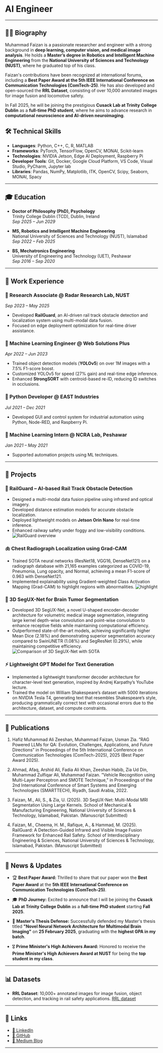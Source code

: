 
# AI Engineer 
---

## 👨‍💻 Biography

Muhammad Faizan is a passionate researcher and engineer with a strong background in **deep learning, computer vision, and medical image analysis**. He holds a **Master’s degree in Robotics and Intelligent Machine Engineering** from the **National University of Sciences and Technology (NUST)**, where he graduated top of his class.

Faizan's contributions have been recognized at international forums, including a **Best Paper Award at the 5th IEEE International Conference on Communication Technologies (ComTech-25)**. He has also developed and open-sourced the **RRL Dataset**, consisting of over 10,000 annotated images for image fusion and locomotive safety.

In Fall 2025, he will be joining the prestigious **Cusack Lab at Trinity College Dublin** as a **full-time PhD student**, where he aims to advance research in **computational neuroscience and AI-driven neuroimaging**.



## 🛠️ Technical Skills
- **Languages**: Python, C++, C, R, MATLAB
- **Frameworks**: PyTorch, TensorFlow, OpenCV, MONAI, Scikit-learn
- **Technologies**: NVIDIA Jetson, Edge AI Deployment, Raspberry Pi
- **Developer Tools**: Git, Docker, Google Cloud Platform, VS Code, Visual Studio, PyCharm, Jupyter lab
- **Libraries**: Pandas, NumPy, Matplotlib, ITK, OpenCV, Scipy, Seaborn, MONAI, Spacy

---

## 🎓 Education
- **Doctor of Philosophy (PhD), Psychology**  
  Trinity College Dublin (TCD), Dublin, Ireland  
  _Sep 2025 – Jun 2029_

- **MS, Robotics and Intelligent Machine Engineering**  
  National University of Sciences and Technology (NUST), Islamabad  
  _Sep 2022 – Feb 2025_

- **BS, Mechatronics Engineering**  
  University of Engineering and Technology (UET), Peshawar  
  _Sep 2016 – Sep 2020_

---

## 💼 Work Experience

### 🏢 Research Associate @ Radar Research Lab, NUST  
_Sep 2023 – May 2025_
- Developed **RailGuard**, an AI-driven rail track obstacle detection and localization system using multi-modal data fusion.
- Focused on edge deployment optimization for real-time driver assistance.

### 🏢 Machine Learning Engineer @ Web Solutions Plus  
_Apr 2022 – Jun 2023_
- Trained object detection models (**YOLOv5**) on over 1M images with a 7.5% F1-score boost.
- Customized YOLOv5 for speed (27% gain) and real-time edge inference.
- Enhanced **StrongSORT** with centroid-based re-ID, reducing ID switches in occlusions.

### 🏢 Python Developer @ EAST Industries  
_Jul 2021 – Dec 2021_
- Developed GUI and control system for industrial automation using Python, Node-RED, and Raspberry Pi.

### 🏢 Machine Learning Intern @ NCRA Lab, Peshawar  
_Jan 2021 – May 2021_
- Supported automation projects using ML techniques.

---

## 🚀 Projects

### 🚦 RailGuard – AI-based Rail Track Obstacle Detection
- Designed a multi-modal data fusion pipeline using infrared and optical imagery.
- Developed distance estimation models for accurate obstacle localization.
- Deployed lightweight models on **Jetson Orin Nano** for real-time inference.
- Enhanced railway safety under foggy and low-visibility conditions.
![RailGuard overview](/assets/railguard_pic.png)

### 🫁 Chest Radiograph Localization using Grad-CAM
- Trained SOTA neural networks (ResNet18, VGG16, DenseNet121) on a radiograph database with 21,165 examples categorized as COVID-19, Pneumonia, Lung opacity, and Normal, achieving a mean F1-score of 0.963 with DenseNet121.
- Implemented explainability using Gradient-weighted Class Activation Mapping (Grad-CAM) to highlight regions with abnormalities.
![highlight](/assets/highlight_chest_radiographs.PNG)

### 🧠 3D SegUX-Net for Brain Tumor Segmentation
- Developed 3D SegUX-Net, a novel U-shaped encoder-decoder architecture for volumetric medical image segmentation, integrating large kernel depth-wise convolution and point-wise convolution to enhance receptive fields while maintaining computational efficiency.
- Outperformed state-of-the-art models, achieving significantly higher Mean Dice (2.18%) and demonstrating superior segmentation accuracy compared to SwinUNETR (1.08%) and SegResNet (0.29%), while maintaining competitive efficiency.
![Comparison of 3D SegUX-Net with SOTA](/assets/brats2023_seguxnet.png)

### ⚡ Lightweight GPT Model for Text Generation
- Implemented a lightweight transformer decoder architecture for character-level text generation, inspired by Andrej Karpathy’s YouTube lecture.
- Trained the model on William Shakespeare’s dataset with 5000 iterations on NVIDIA Tesla T4, generating text that resembles Shakespeare’s style, producing grammatically correct text with occasional errors due to the architecture, dataset, and compute constraints.

---

## 📄 Publications 

1. Hafiz Muhammad Ali Zeeshan, Muhammad Faizan, Usman Zia. ”RAG Powered LLMs for QA: Evolution, Challenges, Applications, and Future Directions” in Proceedings of the 5th International Conference on Communication Technologies (ComTech-2025), 2025 (Best Paper Award 2025).

2. Ahmad, Afaq, Arshid Ali, Fadia Ali Khan, Zeeshan Habib, Zia Ud Din, Muhammad Zulfiqar Ali, Muhammad Faizan. ”Vehicle Recognition using Multi-Layer Perceptron and SMOTE Technique,” in Proceedings of the 2nd International Conference of Smart Systems and Emerging Technologies (SMARTTECH), Riyadh, Saudi Arabia, 2022.

3. Faizan, M., Ali, S., & Zia, U. (2025). 3D SegUX-Net: Multi-Modal MRI Segmentation Using Large Kernels. School of Mechanical & Manufacturing Engineering, National University of Sciences & Technology, Islamabad, Pakistan. (Manuscript Submitted)

4. Faizan, M., Cheema, H. M., Rafique, A., & Hammad, M. (2025). RailGuard: A Detection-Guided Infrared and Visible Image Fusion Framework for Enhanced Rail Safety. School of Interdisciplinary Engineering & Sciences, National University of Sciences & Technology, Islamabad, Pakistan. (Manuscript Submitted)

---

## 📰 News & Updates

- 🏆 **Best Paper Award:** Thrilled to share that our paper won the **Best Paper Award** at the **5th IEEE International Conference on Communication Technologies (ComTech-25)**.

- 🎓 **PhD Journey:** Excited to announce that I will be joining the **Cusack Lab at Trinity College Dublin** as a **full-time PhD student** starting **Fall 2025**.

- 🧠 **Master's Thesis Defense:** Successfully defended my Master's thesis titled **"Novel Neural Network Architecture for Multimodal Brain Imaging"** on **25 February 2025**, graduating with the **highest GPA in my batch**.

- 🎖️ **Prime Minister's High Achievers Award:** Honored to receive the **Prime Minister's High Achievers Award at NUST** for being the **top student in my class**.

---
## 📊 Datasets
- **RRL Dataset**: 10,000+ annotated images for image fusion, object detection, and tracking in rail safety applications. [RRL dataset](https://figshare.com/articles/dataset/rrl_data_zip/28929923?file=54194006)

---

## 🔗 Links
- [🔗 LinkedIn](https://www.linkedin.com/in/muhammad-faizan-artificial-intelligence/)
- [🔗 GitHub](https://github.com/faizan1234567)
- [🔗 Medium Blog](https://medium.com/@engr_faizan_ml)

---

